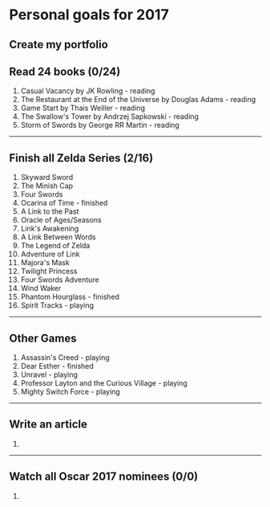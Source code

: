 # Personal goals for 2017

## Create my portfolio

## Read 24 books (0/24)
1. Casual Vacancy by JK Rowling - reading
2. The Restaurant at the End of the Universe by Douglas Adams - reading
3. Game Start by Thais Weiller - reading
4. The Swallow's Tower by Andrzej Sapkowski - reading
5. Storm of Swords by George RR Martin - reading

-------------------

## Finish all Zelda Series (2/16)
1. Skyward Sword
2. The Minish Cap
3. Four Swords
4. Ocarina of Time - finished
5. A Link to the Past
6. Oracle of Ages/Seasons
7. Link's Awakening
8. A Link Between Words
9. The Legend of Zelda
10. Adventure of Link
11. Majora's Mask
12. Twilight Princess
13. Four Swords Adventure
14. Wind Waker
15. Phantom Hourglass - finished
16. Spirit Tracks - playing

-------------------

## Other Games 
1. Assassin's Creed - playing
2. Dear Esther - finished
3. Unravel - playing
4. Professor Layton and the Curious Village - playing
5. Mighty Switch Force - playing

-------------------

## Write an article
1. 

-------------------

## Watch all Oscar 2017 nominees (0/0)
1. 
